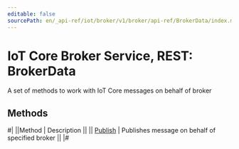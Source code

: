 ```yaml
---
editable: false
sourcePath: en/_api-ref/iot/broker/v1/broker/api-ref/BrokerData/index.md
---
```


# IoT Core Broker Service, REST: BrokerData

A set of methods to work with IoT Core messages on behalf of broker

## Methods

#|
||Method | Description ||
|| [Publish](publish.md) | Publishes message on behalf of specified broker ||
|#